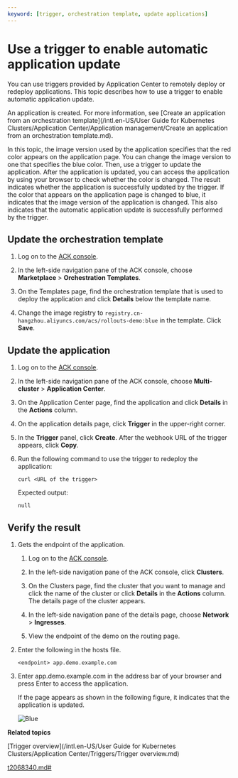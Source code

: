 ```yaml
---
keyword: [trigger, orchestration template, update applications]
---
```


# Use a trigger to enable automatic application update

You can use triggers provided by Application Center to remotely deploy or redeploy applications. This topic describes how to use a trigger to enable automatic application update.

An application is created. For more information, see [Create an application from an orchestration template](/intl.en-US/User Guide for Kubernetes Clusters/Application Center/Application management/Create an application from an orchestration template.md).

In this topic, the image version used by the application specifies that the red color appears on the application page. You can change the image version to one that specifies the blue color. Then, use a trigger to update the application. After the application is updated, you can access the application by using your browser to check whether the color is changed. The result indicates whether the application is successfully updated by the trigger. If the color that appears on the application page is changed to blue, it indicates that the image version of the application is changed. This also indicates that the automatic application update is successfully performed by the trigger.

## Update the orchestration template

1.  Log on to the [ACK console](https://cs.console.aliyun.com).

2.  In the left-side navigation pane of the ACK console, choose **Marketplace** \> **Orchestration Templates**.

3.  On the Templates page, find the orchestration template that is used to deploy the application and click **Details** below the template name.

4.  Change the image registry to `registry.cn-hangzhou.aliyuncs.com/acs/rollouts-demo:blue` in the template. Click **Save**.


## Update the application

1.  Log on to the [ACK console](https://cs.console.aliyun.com).

2.  In the left-side navigation pane of the ACK console, choose **Multi-cluster** \> **Application Center**.

3.  On the Application Center page, find the application and click **Details** in the **Actions** column.

4.  On the application details page, click **Trigger** in the upper-right corner.

5.  In the **Trigger** panel, click **Create**. After the webhook URL of the trigger appears, click **Copy**.

6.  Run the following command to use the trigger to redeploy the application:

    ```
    curl <URL of the trigger>
    ```

    Expected output:

    ```
    null
    ```


## Verify the result

1.  Gets the endpoint of the application.

    1.  Log on to the [ACK console](https://cs.console.aliyun.com).

    2.  In the left-side navigation pane of the ACK console, click **Clusters**.

    3.  On the Clusters page, find the cluster that you want to manage and click the name of the cluster or click **Details** in the **Actions** column. The details page of the cluster appears.

    4.  In the left-side navigation pane of the details page, choose **Network** \> **Ingresses**.

    5.  View the endpoint of the demo on the routing page.

2.  Enter the following in the hosts file.

    ```
    <endpoint> app.demo.example.com 
    ```

3.  Enter app.demo.example.com in the address bar of your browser and press Enter to access the application.

    If the page appears as shown in the following figure, it indicates that the application is updated.

    ![Blue](https://help-static-aliyun-doc.aliyuncs.com/assets/img/en-US/7709128261/p264043.png)


**Related topics**  


[Trigger overview](/intl.en-US/User Guide for Kubernetes Clusters/Application Center/Triggers/Trigger overview.md)

[t2068340.md\#]()

